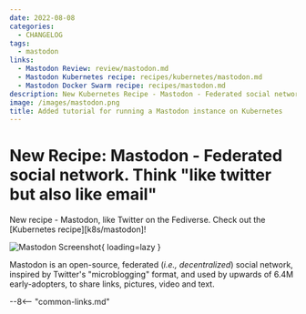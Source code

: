 ```yaml
---
date: 2022-08-08
categories:
  - CHANGELOG
tags:
  - mastodon
links:
  - Mastodon Review: review/mastodon.md
  - Mastodon Kubernetes recipe: recipes/kubernetes/mastodon.md
  - Mastodon Docker Swarm recipe: recipes/mastodon.md
description: New Kubernetes Recipe - Mastodon - Federated social network. Think "like twitter but also like email"
image: /images/mastodon.png
title: Added tutorial for running a Mastodon instance on Kubernetes
---
```

# New Recipe: Mastodon - Federated social network. Think "like twitter but also like email"

New recipe - Mastodon, like Twitter on the Fediverse. Check out the [Kubernetes recipe][k8s/mastodon]!

<!-- more -->

![Mastodon Screenshot](/images/mastodon.png){ loading=lazy }

Mastodon is an open-source, federated (*i.e., decentralized*) social network, inspired by Twitter's "microblogging" format, and used by upwards of 6.4M early-adopters, to share links, pictures, video and text.

--8<-- "common-links.md"
